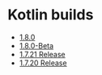 # Kotlin builds

* [1.8.0](build-1.8.0.md)
* [1.8.0-Beta](build-1.8.0-Beta.md)
* [1.7.21 Release](build-1.7.21.md)
* [1.7.20 Release](build-1.7.20.md)
